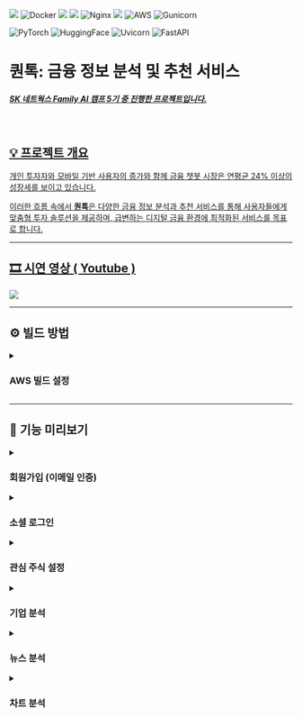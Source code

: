 <img src="https://img.shields.io/badge/react-61DAFB?style=flat&logo=react&logoColor=black"> ![Docker](https://img.shields.io/badge/docker-2496ED?style=flat&logo=docker&logoColor=white) <img src="https://img.shields.io/badge/python-3776AB?style=flat&logo=python&logoColor=white"> <img src="https://img.shields.io/badge/mysql-4479A1?style=flat&logo=mysql&logoColor=white"> ![Nginx](https://img.shields.io/badge/nginx-009639?style=flat&logo=nginx&logoColor=white) <img src="https://img.shields.io/badge/django-092E20?style=flat&logo=django&logoColor=white"> ![AWS](https://img.shields.io/badge/AWS-232F3E?style=flat&logo=amazon-aws&logoColor=white) ![Gunicorn](https://img.shields.io/badge/gunicorn-444444?style=flat&logo=gunicorn&logoColor=white)

![PyTorch](https://img.shields.io/badge/PyTorch-EE4C2C?style=flat&logo=pytorch&logoColor=white)
![HuggingFace](https://img.shields.io/badge/HuggingFace-FF7A25?style=flat&logo=huggingface&logoColor=white)
![Uvicorn](https://img.shields.io/badge/Uvicorn-2FBF71?style=flat&logo=uvicorn&logoColor=white)
![FastAPI](https://img.shields.io/badge/FastAPI-009485?style=flat&logo=fastapi&logoColor=white)

# 퀀톡: 금융 정보 분석 및 추천 서비스

##### <a href="https://github.com/SKNETWORKS-FAMILY-AICAMP/SKN05-FINAL-2TEAM" fontsize > SK 네트웍스 Family AI 캠프 5기 중 진행한 프로젝트입니다.

<br>


## 💡 프로젝트 개요

개인 투자자와 모바일 기반 사용자의 증가와 함께 금융 챗봇 시장은 연평균 24% 이상의 성장세를 보이고 있습니다.

이러한 흐름 속에서 **퀀톡**은 다양한 금융 정보 분석과 추천 서비스를 통해 사용자들에게 맞춤형 투자 솔루션을 제공하며, 급변하는 디지털 금융 환경에 최적화된 서비스를 목표로 합니다.

-----

## :film_strip: 시연 영상 <a href="https://youtu.be/V82EvzZ0SQE">( Youtube )</a>

  <p>
    <img src = "https://github.com/user-attachments/assets/9bd11161-0cde-47a8-88d0-7e96c31924f4">
  </p>

-----

<h2>⚙️ 빌드 방법</h2>
<details>
  <summary><h3>AWS 빌드 설정</h3></summary>
 
 ### AWS EC2
  - Ubuntu 서버
  - 스토리지 구성 (30GB)
  
  **접속 및 스왑 메모리 설정**
  - mobaXterm으로 실행
  - 빌드 시 RAM 부족 해결을 위한 스왑 메모리 설정:
  
  ```bash
  sudo dd if=/dev/zero of=/swapfile bs=128M count=16
  
  sudo chmod 600 /swapfile
  
  sudo mkswap /swapfile
  
  sudo swapon /swapfile
  
  sudo swapon -s
  
  sudo vi /etc/fstab
  ```
  
  - `/etc/fstab` 파일의 마지막 줄에 추가:
  
  ```
  /swapfile swap swap defaults 0 0
  ```
  
  ### 프로젝트 설정
  
  **프로젝트 클론**
  ```bash
  git clone https://github.com/Lanvizu/SKN05_Final.git
  ```
  
  **AWS 빌드 시 파일 경로 설정 변경**
  - `backend/.env` 파일 생성: IPV4_ADDRESS, DNS_ADDRESS, NGROK_URL 수정
    <details>
    <summary>.env 파일 예시</summary>
      
      ```
      IPV4_ADDRESS=''
      DNS_ADDRESS=''
      
      BACKEND_PORT=8000
      FRONTEND_PORT=3000
      
      BASE_URL=http://${IPV4_ADDRESS}:${BACKEND_PORT}/
      BASE_FRONTEND_URL=http://${IPV4_ADDRESS}:${FRONTEND_PORT}
      BASE_DNS_ADDRESS=http://${DNS_ADDRESS}:${FRONTEND_PORT}
      
      NGROK_URL=''
      CURRENTS_API_KEY=''
      
      GOOGLE_CLIENT_ID=''
      GOOGLE_CLIENT_SECRET=''
      GOOGLE_TOKEN_API=https://oauth2.googleapis.com/token
      GOOGLE_REDIRECT_URI=http://${DNS_ADDRESS}:${FRONTEND_PORT}/auth/google/callback
      
      NAVER_CLIENT_ID=''
      NAVER_CLIENT_SECRET=''
      NAVER_REDIRECT_URI=http://${DNS_ADDRESS}:${FRONTEND_PORT}/auth/naver/callback
      
      GOOGLE_HOST_PASSWORD=''
      SECRET_KEY=''
      
      MYSQL_ROOT_PASSWORD=''
      MYSQL_DATABASE=skn0502
      MYSQL_USER=user
      MYSQL_PASSWORD=''
      ```
    </details>
      
  - `web/project.conf` 파일 변경: server_name 수정
  - `frontend/.env` 파일 생성: REACT_APP_BASE_URL, REACT_APP_DNS_ADDRESS, REACT_APP_IP_ADDRESS 설정

    <details>
    <summary>.env 파일 예시</summary>
      
      ```
      REACT_APP_BASE_URL=http://'':8000
      REACT_APP_DNS_ADDRESS=''
      REACT_APP_IP_ADDRESS=''
      ```
    </details>
  - `frontend/package.json` 파일 변경: proxy 수정
  
  ### 환경 설정
  
  **Docker 설치**
  ```bash
  sudo apt-get update
  
  sudo apt-get upgrade -y
  
  sudo apt-get dist-upgrade
  
  sudo apt update
  
  sudo apt-get install apt-transport-https ca-certificates curl
  
  curl -fsSL https://download.docker.com/linux/ubuntu/gpg | sudo apt-key add -
  
  sudo add-apt-repository \
  "deb [arch=amd64] https://download.docker.com/linux/ubuntu \
  $(lsb_release -cs) \
  stable"
  
  sudo apt update
  
  sudo apt-get update && sudo apt-get install docker-ce docker-ce-cli containerd.io
  
  sudo docker run hello-world
  
  sudo docker version
  
  sudo groupadd docker
  
  sudo usermod -aG docker $USER
  
  newgrp docker
  
  sudo apt install docker-compose
  ```
  
  **Docker Compose 실행**
  ```bash
  docker-compose down --volumes && docker-compose up --build
  ```
  
  **향후 계획**
  최소한의 설정 변경 후 Jenkins를 통한 CI/CD 관리 구현
 
</details>

-----

<h2>👀 기능 미리보기</h2>

<details>
<summary><h3>회원가입 (이메일 인증)</h3></summary>
 <p>
   <img src = "https://github.com/user-attachments/assets/18f23b6e-94bd-4ef8-85dd-4c7bfb442cbe">
 </p>
</details>

<details>
<summary><h3>소셜 로그인</h3></summary>
 <p>
   <img src = "https://github.com/user-attachments/assets/69a42fcf-3ebe-4afe-b397-88d5be0c8db0">
 </p>
</details>
 
<details>
<summary><h3>관심 주식 설정</h3></summary>
  <p>
   <img src = "https://github.com/user-attachments/assets/40101436-7911-4a90-ab8f-5ac79fa1a223">
 </p>
</details>

<details>
<summary><h3>기업 분석</h3></summary>
  <p>
   <img src = "https://github.com/user-attachments/assets/c6299c5b-7bad-436f-9b18-b7bd9b1a410c">
 </p>
</details>

<details>
<summary><h3>뉴스 분석</h3></summary>
  <p>
   <img src = "https://github.com/user-attachments/assets/331f0311-12c7-4cfc-8760-34a368b9b0de">
  </p>
</details>
  
<details>
<summary><h3>차트 분석</h3></summary>
  <p>
   <img src = "https://github.com/user-attachments/assets/5eed10fb-d4fb-4f87-8c43-b76a42300a8f">
  </p>
</details>
